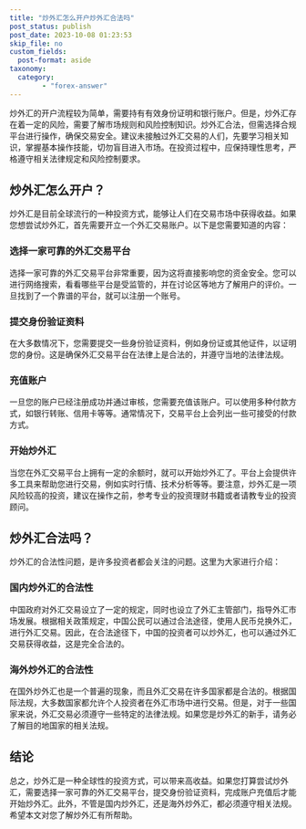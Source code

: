 ```yaml
---
title: "炒外汇怎么开户炒外汇合法吗"
post_status: publish
post_date: 2023-10-08 01:23:53
skip_file: no
custom_fields: 
  post-format: aside
taxonomy:
  category:
        - "forex-answer"
---
```


炒外汇的开户流程较为简单，需要持有有效身份证明和银行账户。但是，炒外汇存在着一定的风险，需要了解市场规则和风险控制知识。炒外汇合法，但需选择合规平台进行操作，确保交易安全。建议未接触过外汇交易的人们，先要学习相关知识，掌握基本操作技能，切勿盲目进入市场。在投资过程中，应保持理性思考，严格遵守相关法律规定和风险控制要求。

## 炒外汇怎么开户？

炒外汇是目前全球流行的一种投资方式，能够让人们在交易市场中获得收益。如果您想尝试炒外汇，首先需要开立一个外汇交易账户。以下是您需要知道的内容：

### 选择一家可靠的外汇交易平台

选择一家可靠的外汇交易平台非常重要，因为这将直接影响您的资金安全。您可以进行网络搜索，看看哪些平台是受监管的，并在讨论区等地方了解用户的评价。一旦找到了一个靠谱的平台，就可以注册一个账号。

### 提交身份验证资料

在大多数情况下，您需要提交一些身份验证资料，例如身份证或其他证件，以证明您的身份。这是确保外汇交易平台在法律上是合法的，并遵守当地的法律法规。

### 充值账户

一旦您的账户已经注册成功并通过审核，您需要充值该账户。可以使用多种付款方式，如银行转账、信用卡等等。通常情况下，交易平台上会列出一些可接受的付款方式。

### 开始炒外汇

当您在外汇交易平台上拥有一定的余额时，就可以开始炒外汇了。平台上会提供许多工具来帮助您进行交易，例如实时行情、技术分析等等。要注意，炒外汇是一项风险较高的投资，建议在操作之前，参考专业的投资理财书籍或者请教专业的投资顾问。

## 炒外汇合法吗？

炒外汇的合法性问题，是许多投资者都会关注的问题。这里为大家进行介绍：

### 国内炒外汇的合法性

中国政府对外汇交易设立了一定的规定，同时也设立了外汇主管部门，指导外汇市场发展。根据相关政策规定，中国公民可以通过合法途径，使用人民币兑换外汇，进行外汇交易。因此，在合法途径下，中国的投资者可以炒外汇，也可以通过外汇交易获得收益，这是完全合法的。

### 海外炒外汇的合法性

在国外炒外汇也是一个普遍的现象，而且外汇交易在许多国家都是合法的。根据国际法规，大多数国家都允许个人投资者在外汇市场中进行交易。但是，对于一些国家来说，外汇交易必须遵守一些特定的法律法规。如果您是炒外汇的新手，请务必了解目的地国家的相关法规。

## 结论

总之，炒外汇是一种全球性的投资方式，可以带来高收益。如果您打算尝试炒外汇，需要选择一家可靠的外汇交易平台，提交身份验证资料，完成账户充值后才能开始炒外汇。此外，不管是国内炒外汇，还是海外炒外汇，都必须遵守相关法规。希望本文对您了解炒外汇有所帮助。 
